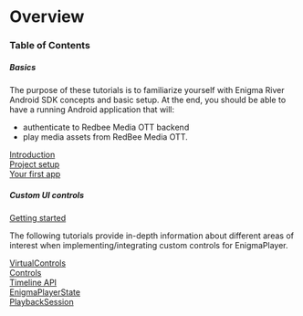 # Overview


### Table of Contents

##### Basics

The purpose of these tutorials is to familiarize yourself with Enigma River Android SDK concepts and basic setup.
At the end, you should be able to have a running Android application that will:
* authenticate to Redbee Media OTT backend
* play media assets from RedBee Media OTT.

[Introduction](introduction.md)<br />
[Project setup](project_setup.md)<br />
[Your first app](your_first_app.md)<br />

##### Custom UI controls

[Getting started](custom_ui_getting_started.md) <br/>

The following tutorials provide in-depth information about different areas of interest when
implementing/integrating custom controls for EnigmaPlayer.

[VirtualControls](virtual_controls.md)<br/>
[Controls](controls.md)<br/>
[Timeline API](timeline.md)<br/>
[EnigmaPlayerState](enigma_player_state.md)<br/>
[PlaybackSession](playback_session.md)<br/>